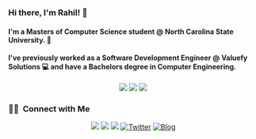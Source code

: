 ### Hi there, I'm Rahil! 👋
#### I'm a Masters of Computer Science student @ North Carolina State University. 🏫 
#### I've previously worked as a Software Development Engineer @ Valuefy Solutions 💻  and have a Bachelors degree in Computer Engineering. 

<!--
### ⚙️ &nbsp;GitHub Analytics
--
<p align="center">
<a href="https://github.com/rahil1304">
  <img height="180em" src="https://github-readme-stats-eight-theta.vercel.app/api?username=rahil1304&show_icons=true&theme=algolia&include_all_commits=true&count_private=true"/>
  <img height="180em" src="https://github-readme-stats-eight-theta.vercel.app/api/top-langs/?username=rahil1304&layout=compact&langs_count=8&theme=algolia"/>
</a>
</p>
--->

<p align=center>
  <img src="https://badges.pufler.dev/visits/rahil1304/rahil1304?color=black&logo=github" />
  <img src="https://komarev.com/ghpvc/?username=rahil1304" />
 <img src="https://hits.seeyoufarm.com/api/count/incr/badge.svg?url=https%3A%2F%2Frahilsarvaiya.tech&count_bg=%232468EC&title_bg=%23555555&icon=&icon_color=%23E7E7E7&title=Website+Hits&edge_flat=false" />
</p>

### 🤝🏻 &nbsp;Connect with Me

<p align="center">
<a href="https://rahilsarvaiya.tech"><img src="https://img.shields.io/badge/-rahilsarvaiya.tech-3423A6?style=flat&logo=Google-Chrome&logoColor=white"/></a>
<a href="https://linkedin.com/in/rahil-sarvaiya"><img src="https://img.shields.io/badge/-Rahil%20Sarvaiya-0077B5?style=flat&logo=Linkedin&logoColor=white"/></a>
<a href="mailto:rahil1304@gmail.com"><img src="https://img.shields.io/badge/-rahil1304@gmail.com-D14836?style=flat&logo=Gmail&logoColor=white"/></a>
<a href="https://twitter.com/RahilSarvaiya"><img alt="Twitter" src="https://img.shields.io/badge/Twitter-RahilSarvaiya%20-blue?style=flat&logo=twitter"></a>
<a href="https://medium.com/@rahil1304"><img alt="Blog" src="https://img.shields.io/badge/Medium-rahil1304%20-blue?style=flat&logo=medium"></a>
</p>
<!--
**rahil1304/rahil1304** is a ✨ _special_ ✨ repository because its `README.md` (this file) appears on your GitHub profile.

Here are some ideas to get you started:

- 🔭 I’m currently working on ...
- 🌱 I’m currently learning ...
- 👯 I’m looking to collaborate on ...
- 🤔 I’m looking for help with ...
- 💬 Ask me about ...
- 📫 How to reach me: ...
- 😄 Pronouns: ...
- ⚡ Fun fact: ...
-->
